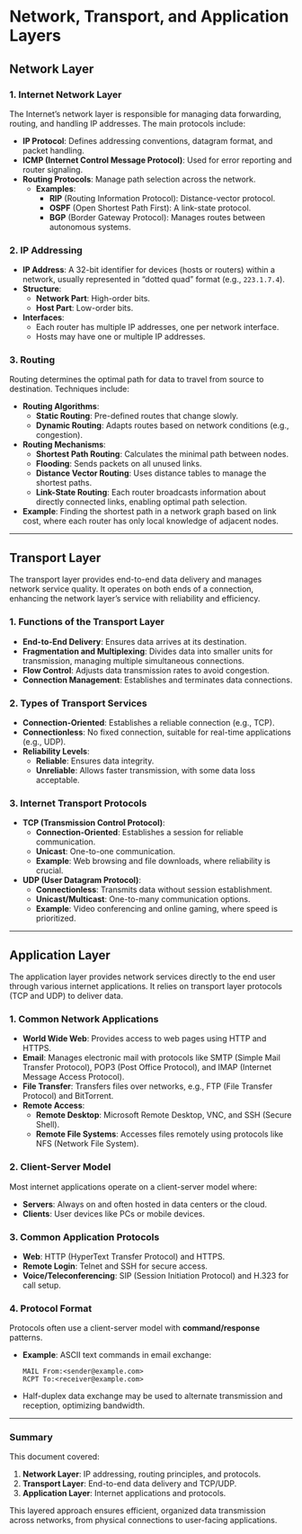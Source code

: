 # Network, Transport, and Application Layers


## Network Layer

### 1. Internet Network Layer

The Internet’s network layer is responsible for managing data forwarding, routing, and handling IP addresses. The main protocols include:

- **IP Protocol**: Defines addressing conventions, datagram format, and packet handling.
- **ICMP (Internet Control Message Protocol)**: Used for error reporting and router signaling.
- **Routing Protocols**: Manage path selection across the network.
  - **Examples**: 
    - **RIP** (Routing Information Protocol): Distance-vector protocol.
    - **OSPF** (Open Shortest Path First): A link-state protocol.
    - **BGP** (Border Gateway Protocol): Manages routes between autonomous systems.

### 2. IP Addressing

- **IP Address**: A 32-bit identifier for devices (hosts or routers) within a network, usually represented in “dotted quad” format (e.g., `223.1.7.4`).
- **Structure**:
  - **Network Part**: High-order bits.
  - **Host Part**: Low-order bits.
- **Interfaces**:
  - Each router has multiple IP addresses, one per network interface.
  - Hosts may have one or multiple IP addresses.

### 3. Routing

Routing determines the optimal path for data to travel from source to destination. Techniques include:

- **Routing Algorithms**:
  - **Static Routing**: Pre-defined routes that change slowly.
  - **Dynamic Routing**: Adapts routes based on network conditions (e.g., congestion).
- **Routing Mechanisms**:
  - **Shortest Path Routing**: Calculates the minimal path between nodes.
  - **Flooding**: Sends packets on all unused links.
  - **Distance Vector Routing**: Uses distance tables to manage the shortest paths.
  - **Link-State Routing**: Each router broadcasts information about directly connected links, enabling optimal path selection.
- **Example**: Finding the shortest path in a network graph based on link cost, where each router has only local knowledge of adjacent nodes.

---

## Transport Layer

The transport layer provides end-to-end data delivery and manages network service quality. It operates on both ends of a connection, enhancing the network layer’s service with reliability and efficiency.

### 1. Functions of the Transport Layer

- **End-to-End Delivery**: Ensures data arrives at its destination.
- **Fragmentation and Multiplexing**: Divides data into smaller units for transmission, managing multiple simultaneous connections.
- **Flow Control**: Adjusts data transmission rates to avoid congestion.
- **Connection Management**: Establishes and terminates data connections.

### 2. Types of Transport Services

- **Connection-Oriented**: Establishes a reliable connection (e.g., TCP).
- **Connectionless**: No fixed connection, suitable for real-time applications (e.g., UDP).
- **Reliability Levels**:
  - **Reliable**: Ensures data integrity.
  - **Unreliable**: Allows faster transmission, with some data loss acceptable.

### 3. Internet Transport Protocols

- **TCP (Transmission Control Protocol)**:
  - **Connection-Oriented**: Establishes a session for reliable communication.
  - **Unicast**: One-to-one communication.
  - **Example**: Web browsing and file downloads, where reliability is crucial.
- **UDP (User Datagram Protocol)**:
  - **Connectionless**: Transmits data without session establishment.
  - **Unicast/Multicast**: One-to-many communication options.
  - **Example**: Video conferencing and online gaming, where speed is prioritized.

---

## Application Layer

The application layer provides network services directly to the end user through various internet applications. It relies on transport layer protocols (TCP and UDP) to deliver data.

### 1. Common Network Applications

- **World Wide Web**: Provides access to web pages using HTTP and HTTPS.
- **Email**: Manages electronic mail with protocols like SMTP (Simple Mail Transfer Protocol), POP3 (Post Office Protocol), and IMAP (Internet Message Access Protocol).
- **File Transfer**: Transfers files over networks, e.g., FTP (File Transfer Protocol) and BitTorrent.
- **Remote Access**:
  - **Remote Desktop**: Microsoft Remote Desktop, VNC, and SSH (Secure Shell).
  - **Remote File Systems**: Accesses files remotely using protocols like NFS (Network File System).

### 2. Client-Server Model

Most internet applications operate on a client-server model where:
  - **Servers**: Always on and often hosted in data centers or the cloud.
  - **Clients**: User devices like PCs or mobile devices.

### 3. Common Application Protocols

- **Web**: HTTP (HyperText Transfer Protocol) and HTTPS.
- **Remote Login**: Telnet and SSH for secure access.
- **Voice/Teleconferencing**: SIP (Session Initiation Protocol) and H.323 for call setup.

### 4. Protocol Format

Protocols often use a client-server model with **command/response** patterns.
  - **Example**: ASCII text commands in email exchange:
    ```
    MAIL From:<sender@example.com>
    RCPT To:<receiver@example.com>
    ```
  - Half-duplex data exchange may be used to alternate transmission and reception, optimizing bandwidth.

---

### Summary
This document covered:
1. **Network Layer**: IP addressing, routing principles, and protocols.
2. **Transport Layer**: End-to-end data delivery and TCP/UDP.
3. **Application Layer**: Internet applications and protocols.

This layered approach ensures efficient, organized data transmission across networks, from physical connections to user-facing applications.